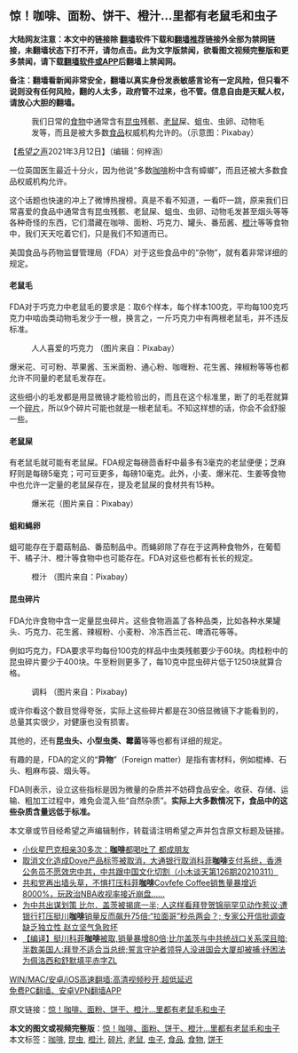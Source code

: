  <h2>惊！咖啡、面粉、饼干、橙汁…里都有老鼠毛和虫子</h2> <p class="notice"><b>大陆网友注意：本文中的链接除 <a href="https://github.com/bannedbook/fanqiang" >翻墙</a>软件下载和<a href="https://github.com/killgcd/justmysocks/blob/master/README.md">翻墙推荐</a>链接外全部为禁网链接，未翻墙状态下打不开，请勿点击。此为文字版禁闻，欲看图文视频完整版和更多禁闻，请下载<a href="https://github.com/bannedbook/fanqiang">翻墙软件或APP</a>后翻墙上禁闻网。</p><p>备注：翻墙看新闻非常安全，翻墙以真实身份发表敏感言论有一定风险，但只看不说则没有任何风险，翻的人太多，政府管不过来，也不管。信息自由是天赋人权，请放心大胆的翻墙。</b></p>  <div class="entry"> <figure> <p><figcaption>我们日常的<a href="https://www.bannedbook.org/bnews/tag/%e9%a3%9f%e7%89%a9/" class="st_tag internal_tag" rel="tag" title="标签 食物 下的日志">食物</a>中通常含有<a href="https://www.bannedbook.org/bnews/tag/%e6%98%86%e8%99%ab/" class="st_tag internal_tag" rel="tag" title="标签 昆虫 下的日志">昆虫</a>残骸、<a href="https://www.bannedbook.org/bnews/tag/%e8%80%81%e9%bc%a0/" class="st_tag internal_tag" rel="tag" title="标签 老鼠 下的日志">老鼠</a>屎、蛆虫、虫卵、动物毛发等，而且是被大多数<a href="https://www.bannedbook.org/bnews/tag/%e9%a3%9f%e5%93%81/" class="st_tag internal_tag" rel="tag" title="标签 食品 下的日志">食品</a>权威机构允许的。（示意图：Pixabay）</figcaption></figure> <p>【<span class='wp_keywordlink_affiliate'><a href="https://www.soundofhope.org" title="希望之声" target="_blank">希望之声</a></span>2021年3月12日】（编辑：何梓涵）</p> <p>一位英国医生最近十分火，因为他说“多数<a href="https://www.bannedbook.org/bnews/tag/%e5%92%96%e5%95%a1/" class="st_tag internal_tag" rel="tag" title="标签 咖啡 下的日志">咖啡</a>粉中含有蟑螂”，而且还被大多数食品权威机构允许。</p> <p>这个话题也快速的冲上了微博热搜榜。真是不看不知道，一看吓一跳，原来我们日常喜爱的食品中通常含有昆虫残骸、老鼠屎、蛆虫、虫卵、动物毛发甚至烟头等等各种奇怪的东西，它们潜藏在咖啡、面粉、巧克力、罐头、番茄酱、<a href="https://www.bannedbook.org/bnews/tag/%E6%A9%99%E6%B1%81/" class="st_tag internal_tag" rel="tag" title="标签 橙汁 下的日志">橙汁</a>等等食物中，我们天天吃着它们，只是我们不知道而已。</p> <p>美国食品与药物监督管理局（FDA）对于这些食品中的“杂物”，就有着非常详细的规定。</p>  <h4>老鼠毛</h4> <p>FDA对于巧克力中老鼠毛的要求是：取6个样本，每个样本100克，平均每100克巧克力中啮齿类动物毛发少于一根，换言之，一斤巧克力中有两根老鼠毛，并不违反标准。</p> <figure><figcaption>人人喜爱的巧克力 （图片来自：Pixabay）</figcaption></figure> <p>爆米花、可可粉、苹果酱、玉米面粉、通心粉、咖喱粉、花生酱、辣椒粉等等也都允许不同量的老鼠毛发存在。</p> <p>这些细小的毛发都是用显微镜才能检验出的，而且在这个标准里，断了的毛茬就算一个<a href="https://www.bannedbook.org/bnews/tag/%E7%A2%8E%E7%89%87/" class="st_tag internal_tag" rel="tag" title="标签 碎片 下的日志">碎片</a>，所以9个碎片可能也就是一根老鼠毛。不知这样想的话，你会不会舒服一些。</p> <h4>老鼠屎</h4> <p>有老鼠毛就可能有老鼠屎。FDA规定每磅茴香籽中最多有3毫克的老鼠便便；芝麻籽则是每磅5毫克；可可豆更多，每磅10毫克。此外，小麦、爆米花、生姜等食物中也允许一定量的老鼠屎存在，提及老鼠屎的食材共有15种。</p>  <figure><figcaption>爆米花（图片来自：Pixabay）</figcaption></figure> <h4>蛆和蝇卵</h4> <p>蛆可能存在于蘑菇制品、番茄制品中。而蝇卵除了存在于这两种食物外，在葡萄干、橘子汁、橙汁等食物中也可能存在。FDA对这些也都有长长的规定。</p> <figure><figcaption>橙汁 （图片来自：Pixabay）</figcaption></figure> <h4>昆虫碎片</h4> <p>FDA允许食物中含一定量昆虫碎片。这些食物涵盖了各种品类，比如各种水果罐头、巧克力、花生酱、辣椒粉、小麦粉、冷冻西兰花、啤酒花等等。</p> <p>例如巧克力，FDA要求平均每份100克的样品中虫类残骸要少于60块。肉桂粉中的昆虫碎片要少于400块。牛至粉则更多了，每10克中昆虫碎片低于1250块就算合格。</p> <figure><figcaption>调料 （图片来自：Pixabay)</figcaption></figure> <p>或许你看这个数目觉得夸张，实际上这些碎片都是在30倍显微镜下才能看到的，总量其实很少，对健康也没有损害。</p>  <p>其他的，还有<strong>昆虫头、小型虫类、霉菌</strong>等等也都有详细的规定。</p> <p>有趣的是，FDA的定义的“<strong>异物</strong>”（Foreign matter）是指有害材料，例如棍棒、石头、粗麻布袋、烟头等。</p> <p>FDA则表示，设立这些指标是因为微量的杂质并不妨碍食品安全。收获、存储、运输、粗加工过程中，难免会混入些“自然杂质”。<strong>实际上大多数情况下，食品中的这些杂质含量远低于标准。</strong></p> <p>本文章或节目经希望之声编辑制作，转载请注明希望之声并包含原文标题及链接。</p>  <ul class='op-related-articles' title='相关阅读'> <li><a href='https://www.bannedbook.org/bnews/lifebaike/20210312/1503718.html' target='_blank'>小伙星巴克相亲30多次：<b>咖啡</b>都喝吐了 都成朋友</a></li> <li><a href='https://www.bannedbook.org/bnews/bannedvideo/20210311/1502972.html' target='_blank'>取消文化造成Dove产品标签被取消，大通银行取消科菲<b>咖啡</b>支付系统，香港公务员不愿效忠中共，中共跟中国文化切割（小木谈天第126期20210311）</a></li> <li><a href='https://www.bannedbook.org/bnews/bannedvideo/20210311/1502880.html' target='_blank'>共和党再出墙头草，不惧打压科菲<b>咖啡</b>Covfefe Coffee销售量暴增近8000%，玩政治NBA收视率接近崩盘……</a></li> <li><a href='https://www.bannedbook.org/bnews/bannedvideo/20210311/1502865.html' target='_blank'>为中共出谋划策   比尔．盖茨被揭底一半; 人这样看拜登贺锦丽罕见动作惹议;遭银行打压挺川<b>咖啡</b>销量反而飙升75倍;“拉面哥”秒杀两会？; 专家公开信批调查缺乏独立性 赵立坚气急败坏</a></li> <li><a href='https://www.bannedbook.org/bnews/bannedvideo/20210311/1502395.html' target='_blank'>【编译】挺川科菲<b>咖啡</b>被取,销量暴增80倍;比尔盖茨与中共统战口关系深且暗;半数美国人:拜登不适合当总统;誓言守护者领导人没进国会大厦却被捕;纾困法为佩洛西和舒默填平赤字ZL</a></li> </ul> <p class="texttj"> <a href="https://github.com/bannedbook/fanqiang/wiki/V2ray%E6%9C%BA%E5%9C%BA" target="_blank">WIN/MAC/安卓/iOS高速翻墙:高清视频秒开,超低延迟</a><br/> <a href="https://github.com/bannedbook/fanqiang/wiki/%E7%A6%81%E9%97%BB%E7%BD%91%E5%AE%89%E5%8D%93%E7%BF%BB%E5%A2%99%E6%96%B0%E9%97%BBAPP" target="_blank">免费PC翻墙、安卓VPN翻墙APP</a></p><p>原文链接：<a class="src_link"  href="https://www.soundofhope.org/post/483653" target="_blank">惊！咖啡、面粉、饼干、橙汁…里都有老鼠毛和虫子</a></p><a name='sharetosocial'></a>       <div><b>本文的图文或视频完整版</b>：<a href='https://www.bannedbook.org/bnews/comments/20210313/1503941.html'>惊！咖啡、面粉、饼干、橙汁…里都有老鼠毛和虫子</a></div>  </div><!--END ENTRY--> <div class="postfooter"> <div>本文标签：<a href="https://www.bannedbook.org/bnews/tag/%e5%92%96%e5%95%a1/" rel="tag">咖啡</a>, <a href="https://www.bannedbook.org/bnews/tag/%e6%98%86%e8%99%ab/" rel="tag">昆虫</a>, <a href="https://www.bannedbook.org/bnews/tag/%E6%A9%99%E6%B1%81/" rel="tag">橙汁</a>, <a href="https://www.bannedbook.org/bnews/tag/%E7%A2%8E%E7%89%87/" rel="tag">碎片</a>, <a href="https://www.bannedbook.org/bnews/tag/%e8%80%81%e9%bc%a0/" rel="tag">老鼠</a>, <a href="https://www.bannedbook.org/bnews/tag/%E8%99%AB%E5%AD%90/" rel="tag">虫子</a>, <a href="https://www.bannedbook.org/bnews/tag/%e9%a3%9f%e5%93%81/" rel="tag">食品</a>, <a href="https://www.bannedbook.org/bnews/tag/%e9%a3%9f%e7%89%a9/" rel="tag">食物</a>, <a href="https://www.bannedbook.org/bnews/tag/%E9%A5%BC%E5%B9%B2/" rel="tag">饼干</a></div>  </div><!--END POSTFOOTER--> 